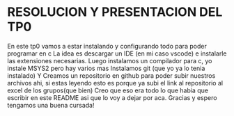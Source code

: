 # RESOLUCION Y PRESENTACION DEL TP0

En este tp0 vamos a estar instalando y configurando todo para poder programar en c
La idea es descargar un IDE (en mi caso vscode) e instalarle las extensiones necesarias.
Luego instalamos un compilador para c, yo instale MSYS2 pero hay varios mas
Instalamos git (que yo ya lo tenia instalado)
Y Creamos un repositorio en github para poder subir nuestros archivos ahi, si estas leyendo esto es porque ya subi el link al repositorio al excel de los grupos(que bien)
Creo que eso era todo lo que habia que escribir en este README asi que lo voy a dejar por aca.
Gracias y espero tengamos una buena cursada!